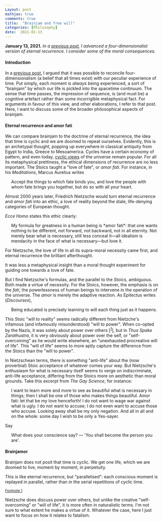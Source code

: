 ```yaml
---
Layout: post
mathjax: true
comments: true
title:  "Brainjam and free will"
categories: [Philosophy]
date:  2021-01-13
---
```


**January 13, 2021.** *In a
  [previous post](https://hapax.github.io/philosophy/physics/psychology-time/),
  I advanced a four-dimensionalist version of eternal recurrence. I
  consider some of the moral consequences.*

#### Introduction

In a
[previous post](https://hapax.github.io/philosophy/physics/psychology-time/),
I argued that it was possible to reconcile four-dimensionalism (a
belief that all times exist) with our peculiar experience of time.
Put simply, each moment is *always* being experienced, a sort
of "brainjam" by which our life is pickled into the
spacetime continuum.
The sense that time passes, the impression of sequence, is (and must
be) a cognitive artefact rather than some incorrigible metaphysical fact.
For arguments in favour of this view, and other elaborations, I refer
to that post.
Here, I want to discuss some of the broader philosophical aspects of brainjam.

#### Eternal recurrence and amor fati

We can compare brainjam to the doctrine of eternal recurrence,
the idea that time is cyclic and we are doomed to repeat ourselves.
Evidently, this is an archetypal thought, popping up everywhere in
classical antiquity from Egypt to India, Greece to Mesoamerica.
Cycles have a certain economy of pattern, and even today,
[cyclic views](https://en.wikipedia.org/wiki/Cycles_of_Time)
of the universe remain popular.
For all its metaphysical prettiness, the ethical dimensions of
recurrence are no less important.
The Stoics taught a "love of fate", or *amor fati*. For instance, in
his *Meditations*, Marcus Aurelius writes

<span style="padding-left: 20px; display:block">
Accept the things to which fate binds you, and love the people with
whom fate brings you together, but do so with all your heart.
</span>

Almost 2000 years later, Friedrich Nietzsche would turn eternal
recurrence and *amor fati* into an ethic, a
love of reality beyond the stale, life-denying categories of European thought.
<!-- to counterbalance his infamously negative attitudes towards European
morality. -->
*Ecce Homo* states this ethic clearly:

<span style="padding-left: 20px; display:block">
My formula for greatness in a human being is *amor fati*: that one wants
nothing to be different, not forward, not backward, not in all
eternity. Not merely bear what is necessary, still less conceal it—all
idealism is mendacity in the face of what is necessary—but love it.
</span>

For Nietzsche, the love of life in all its
supra-moral necessity came first, and eternal recurrence the brilliant
afterthought.
<!--, or rather, of the love of necessity.-->
It was less a metaphysical insight than a moral
thought experiment for guiding one towards a love of fate.
<!-- guiding the individual towards *amor fati*. -->
<!-- Eternal recurrence rather a thought experiment by which to guide the individual towards
*amor fati*.
He equates this with a love of life and a rejection of the milquetoast
religious sensibilities he so detested. 
Whatever the similarities, there are subtle shifts in emphasis that
will lead us away, I think, from the indiscriminate acceptance of
Nietzsche's *amor fati*. -->
But I find Nietzsche's formulas, and the parallel to the Stoics,
ambiguous.
Both made a virtue of necessity.
For the Stoics, however, the emphasis is on the *fati*, the
powerlessness of human beings to intervene in the operation of the
universe.
The *amor* is merely the adaptive reaction.
As Epitectus writes (*Discourses*),

<span style="padding-left: 20px; display:block">
Being educated is precisely learning to will each thing just as it happens.
</span>
<!-- The Stoics had a bleak outlook on the human lot, and their love of
fate sprung from a philosophy of powerlessness within one's own life,
not from any grand cosmogony.
<!-- This springs from a bleak outlook on the human lot rather than any
cosmogonic musings. -->

This Stoic "will to reality" seems radically different from Nietzche's
infamous (and infamously misunderstood) "will to power".
When co-opted by the Nazis, it was solely about power over others [<sup><a id="fnr.1" name="fnr.1" class="footref" href="#fn.1">1</a></sup>], but in
*Thus Spake Zarathustra*, it is very obviously about power over the
self, or "self-overcoming" as he would write elsewhere, an
"unexhausted procreative will of life".
This "will of life" seems to more aptly capture the difference from
the Stoics than the "will to power".
<!-- , and also distinct from the Schopenhauerian "will to live", or mere
self-preservation. -->

In Nietzschean terms, there is something "anti-life" about the (now
proverbial) Stoic acceptance of whatever comes your way.
But Nietzsche's enthusiasm for what is necessary itself seems to verge
on indiscriminate, anti-life acceptance, differing from the Stoics more on
aesthetic than moral grounds.
Take this excerpt from *The Gay Science*, for instance:

<span style="padding-left: 20px; display:block">
I want to learn more and more to see as beautiful what is necessary in
things; then I shall be one of those who makes things beautiful. Amor
fati: let that be my love henceforth! I do not want to wage war
against what is ugly. I do not want to accuse; I do not even want to
accuse those who accuse. Looking away shall be my only negation. And
all in all and on the whole: some day I wish to be only a Yes-sayer.
</span>

Say 

<span style="padding-left: 20px; display:block">
What does your conscience say? — 'You shall become the person you are'.
</span>

#### Brainjamor

Brainjam does not posit that time is cyclic.
We get one life, which we are doomed to live, moment by moment, in perpetuity.
<!-- Although the details differ from eternal recurrence, the implications
are the same: you will live forever, but this particular life, so make
it a good one. -->
<!-- Although *amor fati* is naturally connected to this idea, it does not
obviously follow. In Nietzsche's case, a love of life in all its
supra-moral necessity came first, and the pretty thought
experiment---eternal recurrence---was the brilliant afterthought.
I'd like to go in the other direction, starting with brainjam and
seeing what loves, if any, it licenses, the "brainjamor" if you'll
excuse the highbrow doggerel.
If we are boringly Humean-->
This is like eternal recurrence, but "parallelised": each
conscious moment is replayed in parallel, rather than in the serial repetitions of cyclic time.
<!-- The emphasis on moments in some sense "parallelises" eternal
recurrence. -->

<div class="footdef"><sup><a id="fn.1" name="fn.1" class="footnum"
href="#fnr.1">Footnote 1</a></sup> <p class="footpara">
Nietzsche does discuss power over others, but
unlike the creative "self-overcoming" or "will of life", it is more often in
naturalistic terms. I'm not sure to what extent he makes a virtue  of it.
Whatever the case, here I just want to focus on how it relates to fatalism.
</p></div>
